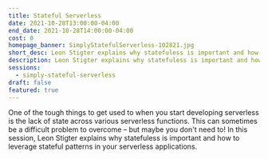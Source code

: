 ```yaml
---
title: Stateful Serverless
date: 2021-10-28T13:00:00-04:00
end_date: 2021-10-28T14:00:00-04:00
cost: 0
homepage_banner: SimplyStatefulServerless-102821.jpg
short_desc: Leon Stigter explains why statefuless is important and how to leverage stateful patterns in your serverless applications.
description: Leon Stigter explains why statefuless is important and how to leverage stateful patterns in your serverless applications.
sessions:
  - simply-stateful-serverless
draft: false
featured: true
---
```


One of the tough things to get used to when you start developing serverless is the lack of state across various serverless functions. This can sometimes be a difficult problem to overcome – but maybe you don't need to! In this session, Leon Stigter explains why statefuless is important and how to leverage stateful patterns in your serverless applications.
